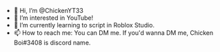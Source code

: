 - 👋 Hi, I’m @ChickenYT33
- 👀 I’m interested in YouTube!
- 🌱 I’m currently learning to script in Roblox Studio.
- 📫 How to reach me: You can DM me. If you'd wanna DM me, Chicken Boi#3408 is discord name.
